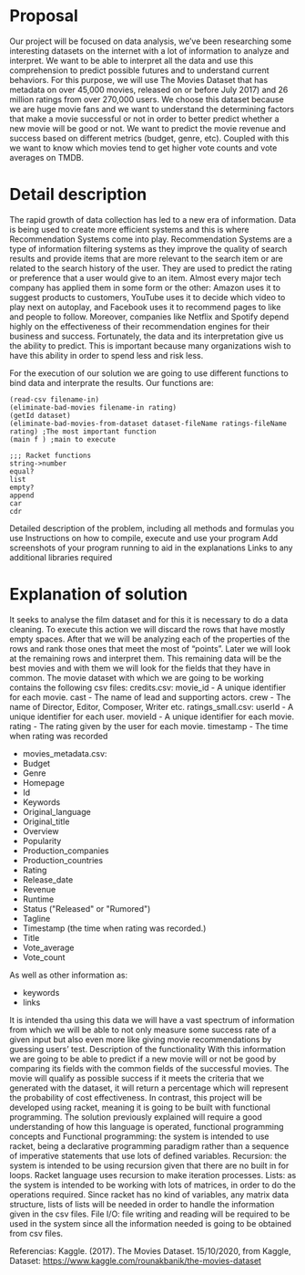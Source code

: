 # Proposal

Our project will be focused on data analysis, we’ve been researching some interesting datasets on the internet with a lot of information to analyze and interpret. We want to be able to interpret all the data and use this comprehension to predict possible futures and to understand current behaviors.
For this purpose, we will use The Movies Dataset that has metadata on over 45,000 movies, released on or before July 2017) and 26 million ratings from over 270,000 users. We choose this dataset because we are huge movie fans and we want to understand the determining factors that make a movie successful or not in order to better predict whether a new movie will be good or not. We want to predict the movie revenue and success based on different metrics (budget, genre, etc). 
Coupled with this we want to know which movies tend to get higher vote counts and vote averages on TMDB.

# Detail description

The rapid growth of data collection has led to a new era of information. Data is being used to create more efficient systems and this is where Recommendation Systems come into play. Recommendation Systems are a type of information filtering systems as they improve the quality of search results and provide items that are more relevant to the search item or are related to the search history of the user.
They are used to predict the rating or preference that a user would give to an item. Almost every major tech company has applied them in some form or the other: Amazon uses it to suggest products to customers, YouTube uses it to decide which video to play next on autoplay, and Facebook uses it to recommend pages to like and people to follow. Moreover, companies like Netflix and Spotify depend highly on the effectiveness of their recommendation engines for their business and success.
Fortunately, the data and its interpretation give us the ability to predict. This is important because many organizations wish to have this ability in order to spend less and risk less.

For the execution of our solution we are going to use different functions to bind data and interprate the results. Our functions are:

```Racket
(read-csv filename-in)
(eliminate-bad-movies filename-in rating)
(getId dataset)
(eliminate-bad-movies-from-dataset dataset-fileName ratings-fileName rating) ;The most important function
(main f ) ;main to execute 

;;; Racket functions
string->number
equal?
list
empty?
append
car
cdr
```
Detailed description of the problem, including all methods and formulas you use
Instructions on how to compile, execute and use your program
Add screenshots of your program running to aid in the explanations
Links to any additional libraries required

# Explanation of solution

It seeks to analyse the film dataset and  for this it is necessary to do a data cleaning. To execute this action we will discard the rows that have mostly empty spaces. After that we will be analyzing each of the properties of the rows and rank those ones that meet the most of “points”. Later we will look at the remaining rows and interpret them. This remaining data will be the best movies and with them we will look for the fields that they have in common. 
The movie dataset with which we are going to be working contains the following csv files:
credits.csv:
movie_id - A unique identifier for each movie.
cast - The name of lead and supporting actors.
crew - The name of Director, Editor, Composer, Writer etc.
ratings_small.csv:
userId - A unique identifier for each user.
movieId - A unique identifier for each movie.
rating - The rating given by the user for each movie.
timestamp - The time when rating was recorded

- movies_metadata.csv:
- Budget
- Genre
- Homepage
- Id
- Keywords
- Original_language
- Original_title 
- Overview
- Popularity
- Production_companies
- Production_countries
- Rating
- Release_date
- Revenue
- Runtime
- Status ("Released" or "Rumored")
- Tagline
- Timestamp (the time when rating was recorded.)
- Title
- Vote_average
- Vote_count

As well as other information as:
- keywords
- links

It is intended tha using this data we will have a vast spectrum of information from which we will be able to not only measure some success rate of a given input but also even more like giving movie recommendations by guessing users’ test.
Description of the functionality
With this information we are going to be able to predict if a new movie will or not be good by comparing its fields with the common fields of the successful movies. The movie will qualify as possible success if it meets the criteria that we generated with the dataset, it will return a percentage which will represent the probability of cost effectiveness. In contrast, this project will be developed using racket, meaning it is going to be built with functional programming. The solution previously explained will require a good understanding of how this language is operated, functional programming concepts and
Functional programming: the system is intended to use racket, being a declarative programming paradigm rather than a sequence of imperative statements that use lots of defined variables.
Recursion: the system is intended to be using recursion given that there are no built in for loops. Racket language uses recursion to make iteration processes.
Lists: as the system is intended to be working with  lots of matrices, in order to do the operations required. Since racket has no kind of variables, any matrix data structure, lists of lists will be needed in order to handle the information given in the csv files. 
File I/O: file writing and reading will be required to be used in the system since all the information needed is going to be obtained from csv files.

Referencias:
Kaggle. (2017). The Movies Dataset. 15/10/2020, from Kaggle, Dataset: https://www.kaggle.com/rounakbanik/the-movies-dataset
